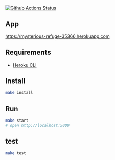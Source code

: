[![Github Actions Status](https://github.com/hexlet-components/projects-frontend-l4-server/workflows/Node%20CI/badge.svg)](https://github.com/hexlet-components/projects-frontend-l4-server/actions)

## App

<https://mysterious-refuge-35366.herokuapp.com>

## Requirements

- [Heroku CLI](https://devcenter.heroku.com/articles/heroku-cli)

## Install

```sh
make install
```

## Run

```sh
make start
# open http://localhost:5000
```

## test

```sh
make test
```
